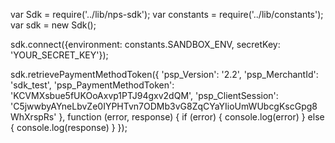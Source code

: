 var Sdk = require('../lib/nps-sdk');
var constants = require('../lib/constants');
var sdk = new Sdk();

sdk.connect({environment: constants.SANDBOX_ENV,
            secretKey: 'YOUR_SECRET_KEY'});

sdk.retrievePaymentMethodToken({
    'psp_Version': '2.2',
    'psp_MerchantId': 'sdk_test',
    'psp_PaymentMethodToken': 'KCVMXsbue5fUKOoAxvp1PTJ94gxv2dQM',
    'psp_ClientSession': 'C5jwwbyAYneLbvZe0IYPHTvn7ODMb3vG8ZqCYaYIioUmWUbcgKscGpg8WhXrspRs'
},
function (error, response) { 
    if (error) {
        console.log(error)
    } else { 
        console.log(response)
    }
});

